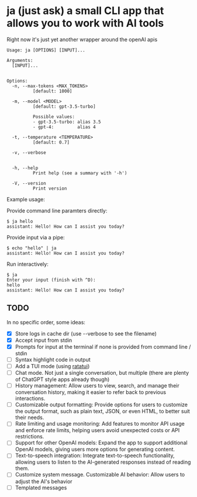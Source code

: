 # ja (just ask) a small CLI app that allows you to work with AI tools

Right now it's just yet another wrapper around the openAI apis

```text
Usage: ja [OPTIONS] [INPUT]...

Arguments:
  [INPUT]...
          

Options:
  -n, --max-tokens <MAX_TOKENS>
          [default: 1000]

  -m, --model <MODEL>
          [default: gpt-3.5-turbo]

          Possible values:
          - gpt-3.5-turbo: alias 3.5
          - gpt-4:         alias 4

  -t, --temperature <TEMPERATURE>
          [default: 0.7]

  -v, --verbose
          

  -h, --help
          Print help (see a summary with '-h')

  -V, --version
          Print version
```

Example usage:

Provide command line paramters directly:

```text
$ ja hello
assistant: Hello! How can I assist you today?
```

Provide input via a pipe:

```text
$ echo "hello" | ja
assistant: Hello! How can I assist you today?
```

Run interactively:

```text
$ ja
Enter your input (finish with ^D):
hello
assistant: Hello! How can I assist you today?
```

## TODO

In no specific order, some ideas:

- [x] Store logs in cache dir (use --verbose to see the filename)
- [x] Accept input from stdin
- [x] Prompts for input at the terminal if none is provided from command line / stdin
- [ ] Syntax highlight code in output
- [ ] Add a TUI mode (using [ratatui](https://tui-rs-revival/ratatui))
- [ ] Chat mode. Not just a single conversation, but multiple (there are plenty of ChatGPT style apps already though)
- [ ] History management: Allow users to view, search, and manage their conversation history, making it easier to refer back to previous interactions.
- [ ] Customizable output formatting: Provide options for users to customize the output format, such as plain text, JSON, or even HTML, to better suit their needs.
- [ ] Rate limiting and usage monitoring: Add features to monitor API usage and enforce rate limits, helping users avoid unexpected costs or API restrictions.
- [ ] Support for other OpenAI models: Expand the app to support additional OpenAI models, giving users more options for generating content.
- [ ] Text-to-speech integration: Integrate text-to-speech functionality, allowing users to listen to the AI-generated responses instead of reading them.
- [ ] Customize system message. Customizable AI behavior: Allow users to adjust the AI's behavior
- [ ] Templated messages
